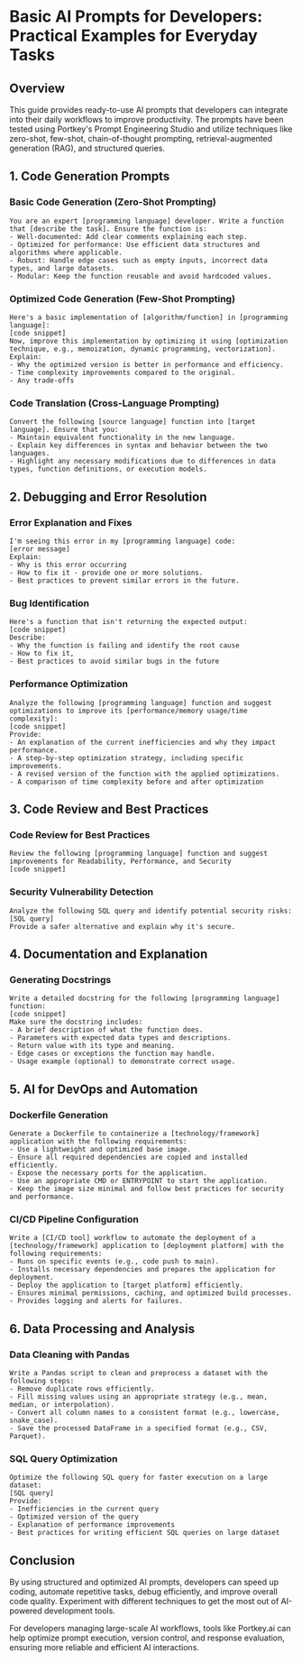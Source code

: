 # Basic AI Prompts for Developers: Practical Examples for Everyday Tasks

## Overview
This guide provides ready-to-use AI prompts that developers can integrate into their daily workflows to improve productivity. The prompts have been tested using Portkey's Prompt Engineering Studio and utilize techniques like zero-shot, few-shot, chain-of-thought prompting, retrieval-augmented generation (RAG), and structured queries.

## 1. Code Generation Prompts

### Basic Code Generation (Zero-Shot Prompting)
```
You are an expert [programming language] developer. Write a function that [describe the task]. Ensure the function is:
- Well-documented: Add clear comments explaining each step.
- Optimized for performance: Use efficient data structures and algorithms where applicable.
- Robust: Handle edge cases such as empty inputs, incorrect data types, and large datasets.
- Modular: Keep the function reusable and avoid hardcoded values.
```

### Optimized Code Generation (Few-Shot Prompting)
```
Here's a basic implementation of [algorithm/function] in [programming language]:
[code snippet]
Now, improve this implementation by optimizing it using [optimization technique, e.g., memoization, dynamic programming, vectorization]. Explain:
- Why the optimized version is better in performance and efficiency.
- Time complexity improvements compared to the original.
- Any trade-offs
```

### Code Translation (Cross-Language Prompting)
```
Convert the following [source language] function into [target language]. Ensure that you:
- Maintain equivalent functionality in the new language.
- Explain key differences in syntax and behavior between the two languages.
- Highlight any necessary modifications due to differences in data types, function definitions, or execution models.
```

## 2. Debugging and Error Resolution

### Error Explanation and Fixes
```
I'm seeing this error in my [programming language] code:
[error message]
Explain:
- Why is this error occurring
- How to fix it - provide one or more solutions.
- Best practices to prevent similar errors in the future.
```

### Bug Identification
```
Here's a function that isn't returning the expected output:
[code snippet]
Describe:
- Why the function is failing and identify the root cause
- How to fix it,
- Best practices to avoid similar bugs in the future
```

### Performance Optimization
```
Analyze the following [programming language] function and suggest optimizations to improve its [performance/memory usage/time complexity]:
[code snippet]
Provide:
- An explanation of the current inefficiencies and why they impact performance.
- A step-by-step optimization strategy, including specific improvements.
- A revised version of the function with the applied optimizations.
- A comparison of time complexity before and after optimization
```

## 3. Code Review and Best Practices

### Code Review for Best Practices
```
Review the following [programming language] function and suggest improvements for Readability, Performance, and Security
[code snippet]
```

### Security Vulnerability Detection
```
Analyze the following SQL query and identify potential security risks:
[SQL query]
Provide a safer alternative and explain why it's secure.
```

## 4. Documentation and Explanation

### Generating Docstrings
```
Write a detailed docstring for the following [programming language] function:
[code snippet]
Make sure the docstring includes:
- A brief description of what the function does.
- Parameters with expected data types and descriptions.
- Return value with its type and meaning.
- Edge cases or exceptions the function may handle.
- Usage example (optional) to demonstrate correct usage.
```

## 5. AI for DevOps and Automation

### Dockerfile Generation
```
Generate a Dockerfile to containerize a [technology/framework] application with the following requirements:
- Use a lightweight and optimized base image.
- Ensure all required dependencies are copied and installed efficiently.
- Expose the necessary ports for the application.
- Use an appropriate CMD or ENTRYPOINT to start the application.
- Keep the image size minimal and follow best practices for security and performance.
```

### CI/CD Pipeline Configuration
```
Write a [CI/CD tool] workflow to automate the deployment of a [technology/framework] application to [deployment platform] with the following requirements:
- Runs on specific events (e.g., code push to main).
- Installs necessary dependencies and prepares the application for deployment.
- Deploy the application to [target platform] efficiently.
- Ensures minimal permissions, caching, and optimized build processes.
- Provides logging and alerts for failures.
```

## 6. Data Processing and Analysis

### Data Cleaning with Pandas
```
Write a Pandas script to clean and preprocess a dataset with the following steps:
- Remove duplicate rows efficiently.
- Fill missing values using an appropriate strategy (e.g., mean, median, or interpolation).
- Convert all column names to a consistent format (e.g., lowercase, snake_case).
- Save the processed DataFrame in a specified format (e.g., CSV, Parquet).
```

### SQL Query Optimization
```
Optimize the following SQL query for faster execution on a large dataset:
[SQL query]
Provide:
- Inefficiencies in the current query
- Optimized version of the query
- Explanation of performance improvements
- Best practices for writing efficient SQL queries on large dataset
```

## Conclusion
By using structured and optimized AI prompts, developers can speed up coding, automate repetitive tasks, debug efficiently, and improve overall code quality. Experiment with different techniques to get the most out of AI-powered development tools.

For developers managing large-scale AI workflows, tools like Portkey.ai can help optimize prompt execution, version control, and response evaluation, ensuring more reliable and efficient AI interactions.